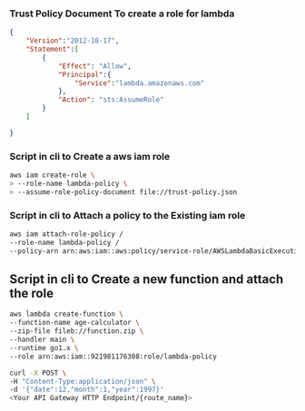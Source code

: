 ### Trust Policy Document To create a role for lambda
```.json
{
    "Version":"2012-10-17",
    "Statement":[
        {
            "Effect": "Allow",
            "Principal":{
                "Service":"lambda.amazonaws.com"
            },
            "Action": "sts:AssumeRole"
        }
    ]

}
```

### Script in cli to Create a aws iam role

```.sh
aws iam create-role \
> --role-name lambda-policy \
> --assume-role-policy-document file://trust-policy.json
```

### Script in cli to Attach a policy to the Existing iam role

```.sh
aws iam attach-role-policy /
--role-name lambda-policy /
--policy-arn arn:aws:iam::aws:policy/service-role/AWSLambdaBasicExecutionRole
```

## Script in cli to Create a new function and attach the role

```.sh
aws lambda create-function \
--function-name age-calculator \
--zip-file fileb://function.zip \
--handler main \
--runtime go1.x \
--role arn:aws:iam::921981176308:role/lambda-policy
```

```.sh
curl -X POST \
-H "Content-Type:application/json" \
-d '{"date":12,"month":1,"year":1997}'
<Your API Gateway HTTP Endpoint/{route_name}>
```